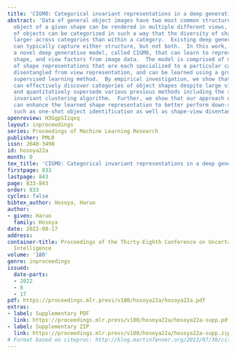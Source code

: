 ```yaml
---
title: 'CIGMO: Categorical invariant representations in a deep generative framework'
abstract: 'Data of general object images have two most common structures: (1) each
  object of a given shape can be rendered in multiple different views, and (2) shapes
  of objects can be categorized in such a way that the diversity of shapes is much
  larger across categories than within a category.  Existing deep generative models
  can typically capture either structure, but not both.  In this work, we introduce
  a novel deep generative model, called CIGMO, that can learn to represent category,
  shape, and view factors from image data.  The model is comprised of multiple modules
  of shape representations that are each specialized to a particular category and
  disentangled from view representation, and can be learned using a group-based weakly
  supervised learning method.  By empirical investigation, we show that our model
  can effectively discover categories of object shapes despite large view variation
  and quantitatively supersede various previous methods including the state-of-the-art
  invariant clustering algorithm.  Further, we show that our approach using category-specialization
  can enhance the learned shape representation to better perform down-stream tasks
  such as one-shot object identification as well as shape-view disentanglement.'
openreview: H3GgpSIiqxq
layout: inproceedings
series: Proceedings of Machine Learning Research
publisher: PMLR
issn: 2640-3498
id: hosoya22a
month: 0
tex_title: 'CIGMO: Categorical invariant representations in a deep generative framework'
firstpage: 833
lastpage: 843
page: 833-843
order: 833
cycles: false
bibtex_author: Hosoya, Haruo
author:
- given: Haruo
  family: Hosoya
date: 2022-08-17
address:
container-title: Proceedings of the Thirty-Eighth Conference on Uncertainty in Artificial
  Intelligence
volume: '180'
genre: inproceedings
issued:
  date-parts:
  - 2022
  - 8
  - 17
pdf: https://proceedings.mlr.press/v180/hosoya22a/hosoya22a.pdf
extras:
- label: Supplementary PDF
  link: https://proceedings.mlr.press/v180/hosoya22a/hosoya22a-supp.pdf
- label: Supplementary ZIP
  link: https://proceedings.mlr.press/v180/hosoya22a/hosoya22a-supp.zip
# Format based on citeproc: http://blog.martinfenner.org/2013/07/30/citeproc-yaml-for-bibliographies/
---
```

